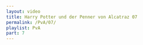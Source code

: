 ```yaml
---
layout: video
title: Harry Potter und der Penner von Alcatraz 07
permalink: /PvA/07/
playlist: PvA
part: 7
---
```

